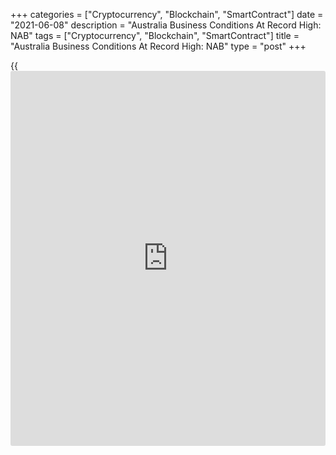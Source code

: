 +++
categories = ["Cryptocurrency", "Blockchain", "SmartContract"]
date = "2021-06-08"
description = "Australia Business Conditions At Record High: NAB"
tags = ["Cryptocurrency", "Blockchain", "SmartContract"]
title = "Australia Business Conditions At Record High: NAB"
type = "post"
+++

{{<iframe id="large-banner" src="https://www.bounty.group/#slide=24.0" width="100%" height="600" scrolling="no" style="border: 0px solid rgb(216, 221, 230); border-radius: 3px;">}}

Australia's [business][1] conditions rose to a record high in May, while
business sentiment weakened moderately from the previous month, survey
results from National Australia Bank showed on Tuesday.

The business conditions index climbed to 37 in May from 32 in the prior
month. Meanwhile, the business confidence indicator came in at 20 in
May, down from a record high of 23 in the previous month.

The survey showed that the employment, profitability and trading sub-
components all reset last month's highs - with trading conditions at
exceptional levels. Forward orders also remained at a record level.

The survey measure of reported capex rose further suggesting that the
strong rise over 2021 is more than just a rebound from disruptions to
activity and uncertainty during 2020.

Overall, this was another very strong read for the business sector - and
forward indicators point to ongoing strength in the near-term, NAB Group
Chief Economist, Alan Oster, said.

This is a pleasing result coming after last week's national accounts
which showed that the [economy][2] has now surpassed its pre-COVID
level. The economy now appears to be entering a new period of growth
after a very rapid rebound, Oster added.

For comments and feedback [contact](https://www.playgroundfx.com/contact/): editorial@rtt[news](https://www.letsplayfx.com/blog/forex-news-website/).com

[Economic News][2]

 **What parts of the world are seeing the best (and worst) economic
performances lately? Click[here][3] to check out our [Econ Scorecard][3]
and find out! See up-to-the-moment [ranking](https://www.playgroundfx.com/blog/crypto-exchange-ranking/)s for the best and worst
performers in [GDP][4], [unemployment rate][5], [inflation][3] and much
more.**

   1. www.rtt[news](https://www.letsplayfx.com/blog/forex-news-website/).com/Content/Business.aspx
   2. www.rtt[news](https://www.letsplayfx.com/blog/forex-news-website/).com/Content/EconomicNews.aspx
   3. www.rtt[news](https://www.letsplayfx.com/blog/forex-news-website/).com/economic-scorecard/world-rank/CPI/highest-performance.aspx
   4. www.rtt[news](https://www.letsplayfx.com/blog/forex-news-website/).com/economic-scorecard/world-rank/GDP/highest-performance.aspx
   5. www.rtt[news](https://www.letsplayfx.com/blog/forex-news-website/).com/economic-scorecard/world-rank/unemployment-rate/lowest-performance.aspx